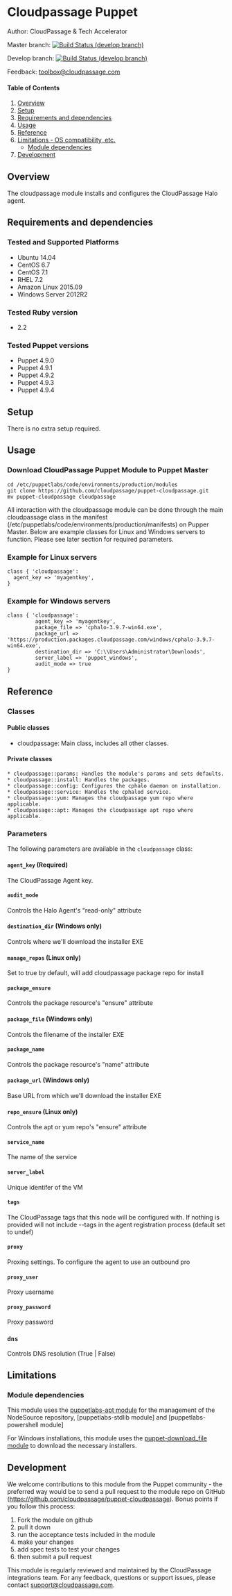 # Cloudpassage Puppet

Author: CloudPassage & Tech Accelerator

Master branch: [![Build Status (develop branch)](https://travis-ci.org/cloudpassage/puppet-cloudpassage.svg?branch=master)](https://travis-ci.org/cloudpassage/puppet-cloudpassage/)

Develop branch: [![Build Status (develop branch)](https://travis-ci.org/cloudpassage/puppet-cloudpassage.svg?branch=develop)](https://travis-ci.org/cloudpassage/puppet-cloudpassage/)

Feedback: toolbox@cloudpassage.com
#### Table of Contents

1. [Overview](#overview)
1. [Setup](#setup)
1. [Requirements and dependencies](#requirements)
1. [Usage](#usage)
1. [Reference](#reference)
1. [Limitations - OS compatibility, etc.](#limitations)
    * [Module dependencies](#module-dependencies)
1. [Development](#development)

## Overview

The cloudpassage module installs and configures the CloudPassage Halo agent.

## Requirements and dependencies 
### Tested and Supported Platforms

 - Ubuntu 14.04
 - CentOS 6.7
 - CentOS 7.1
 - RHEL 7.2
 - Amazon Linux 2015.09
 - Windows Server 2012R2

### Tested Ruby version
 
 - 2.2
 
### Tested Puppet versions

 - Puppet 4.9.0 
 - Puppet 4.9.1 
 - Puppet 4.9.2 
 - Puppet 4.9.3 
 - Puppet 4.9.4

## Setup

There is no extra setup required.

## Usage

### Download CloudPassage Puppet Module to Puppet Master

```
cd /etc/puppetlabs/code/environments/production/modules
git clone https://github.com/cloudpassage/puppet-cloudpassage.git
mv puppet-cloudpassage cloudpassage 
```

All interaction with the cloudpassage module can be done through the main cloudpassage class in the manifest (/etc/puppetlabs/code/environments/production/manifests) on Pupper Master. Below are example classes for Linux and Windows servers to function. Please see later section for required parameters.

### Example for Linux servers

```
class { 'cloudpassage':
  agent_key => 'myagentkey',
}
```

### Example for Windows servers


```
class { 'cloudpassage':
         agent_key => 'myagentkey',
         package_file => 'cphalo-3.9.7-win64.exe',
         package_url => 'https://production.packages.cloudpassage.com/windows/cphalo-3.9.7-win64.exe',
         destination_dir => 'C:\\Users\Administrator\Downloads',
         server_label => 'puppet_windows',
         audit_mode => true
}
```

## Reference

### Classes

#### Public classes

* cloudpassage: Main class, includes all other classes.

#### Private classes

```
* cloudpassage::params: Handles the module's params and sets defaults.
* cloudpassage::install: Handles the packages.
* cloudpassage::config: Configures the cphalo daemon on installation.
* cloudpassage::service: Handles the cphalod service.
* cloudpassage::yum: Manages the cloudpassage yum repo where applicable.
* cloudpassage::apt: Manages the cloudpassage apt repo where applicable.
```

### Parameters

The following parameters are available in the `cloudpassage` class:

#### `agent_key` (Required)

The CloudPassage Agent key.

#### `audit_mode`

Controls the Halo Agent's "read-only" attribute

#### `destination_dir` (Windows only)

Controls where we'll download the installer EXE

#### `manage_repos` (Linux only)

Set to true by default, will add cloudpassage package repo for install

#### `package_ensure`

Controls the package resource's "ensure" attribute

#### `package_file` (Windows only)

Controls the filename of the installer EXE

#### `package_name`

Controls the package resource's "name" attribute

#### `package_url` (Windows only)

Base URL from which we'll download the installer EXE

#### `repo_ensure` (Linux only)

Controls the apt or yum repo's "ensure" attribute

#### `service_name`

The name of the service

#### `server_label`

Unique identifer of the VM

#### `tags`

The CloudPassage tags that this node will be configured with. If nothing is provided
will not include --tags in the agent registration process (default set to undef)

#### `proxy`

Proxing settings. To configure the agent to use an outbound pro

#### `proxy_user`

Proxy username

#### `proxy_password`

Proxy password

### `dns`

Controls DNS resolution (True | False)

## Limitations

### Module dependencies

This module uses the [puppetlabs-apt module](https://forge.puppet.com/puppetlabs/apt) for the management of the NodeSource
repository, [puppetlabs-stdlib module] and [puppetlabs-powershell module]

For Windows installations, this module uses the [puppet-download_file module](https://forge.puppet.com/puppet/download_file) to download the necessary installers.

## Development

We welcome contributions to this module from the Puppet community - the preferred way would be to send a pull request to the module repo on GitHub (https://github.com/cloudpassage/puppet-cloudpassage). Bonus points if you follow this process: 

1. Fork the module on github
1. pull it down
1. run the acceptance tests included in the module
1. make your changes
1. add spec tests to test your changes
1. then submit a pull request

This module is regularly reviewed and maintained by the CloudPassage integrations team. For any feedback, questions or support issues, please contact support@cloudpassage.com.

<!---
#CPTAGS:community-unsupported automation deployment
#TBICON:images/ruby_icon.png
-->
